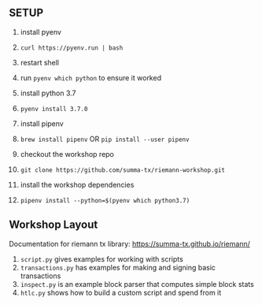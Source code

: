 ## SETUP

1. install pyenv
  1. `curl https://pyenv.run | bash`
  1. restart shell
  1. run `pyenv which python` to ensure it worked

1. install python 3.7
  1. `pyenv install 3.7.0`

1. install pipenv
  1. `brew install pipenv` OR `pip install --user pipenv`

1. checkout the workshop repo
  1. `git clone https://github.com/summa-tx/riemann-workshop.git`

1. install the workshop dependencies
  1. `pipenv install --python=$(pyenv which python3.7)`

## Workshop Layout

Documentation for riemann tx library: https://summa-tx.github.io/riemann/

1. `script.py` gives examples for working with scripts
1. `transactions.py` has examples for making and signing basic transactions
1. `inspect.py` is an example block parser that computes simple block stats
1. `htlc.py` shows how to build a custom script and spend from it
